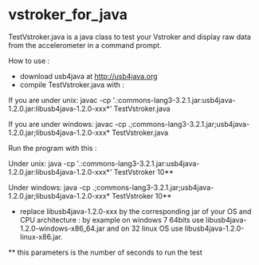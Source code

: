 # vstroker_for_java

TestVstroker.java is a java class to test your Vstroker and display raw data from the accelerometer in
a command prompt.

How to use :
- download usb4java at http://usb4java.org
- compile TestVstroker.java with :

If you are under unix:
javac -cp '.:commons-lang3-3.2.1.jar:usb4java-1.2.0.jar:libusb4java-1.2.0-xxx*' TestVstroker.java

If you are under windows:
javac -cp .;commons-lang3-3.2.1.jar;usb4java-1.2.0.jar;libusb4java-1.2.0-xxx* TestVstroker.java


Run the program with this :

Under unix:
java -cp '.:commons-lang3-3.2.1.jar:usb4java-1.2.0.jar:libusb4java-1.2.0-xxx*' TestVstroker 10**

Under windows:
java -cp .;commons-lang3-3.2.1.jar;usb4java-1.2.0.jar;libusb4java-1.2.0-xxx* TestVstroker 10**

* replace libusb4java-1.2.0-xxx by the corresponding jar of your OS and CPU architecture : by example
on windows 7 64bits use libusb4java-1.2.0-windows-x86_64.jar and on 32 linux OS use 
libusb4java-1.2.0-linux-x86.jar.

** this parameters is the number of seconds to run the test
